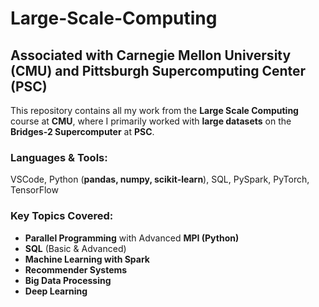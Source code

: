 # Large-Scale-Computing
## Associated with Carnegie Mellon University (CMU) and Pittsburgh Supercomputing Center (PSC)

This repository contains all my work from the **Large Scale Computing** course at **CMU**, where I primarily worked with **large datasets** on the **Bridges-2 Supercomputer** at **PSC**.  

### **Languages & Tools:**  
VSCode, Python (**pandas, numpy, scikit-learn**), SQL, PySpark, PyTorch, TensorFlow  

### **Key Topics Covered:**  
- **Parallel Programming** with Advanced **MPI (Python)**  
- **SQL** (Basic & Advanced)  
- **Machine Learning with Spark**  
- **Recommender Systems**  
- **Big Data Processing**  
- **Deep Learning**  
